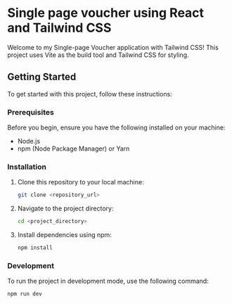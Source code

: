 # Single page voucher using React and Tailwind CSS

Welcome to my Single-page Voucher application with Tailwind CSS! This project uses Vite as the build tool and Tailwind CSS for styling.

## Getting Started

To get started with this project, follow these instructions:

### Prerequisites

Before you begin, ensure you have the following installed on your machine:

- Node.js
- npm (Node Package Manager) or Yarn

### Installation

1. Clone this repository to your local machine:
   ```sh
   git clone <repository_url>
2. Navigate to the project directory:
   ```sh
   cd <project_directory>
3. Install dependencies using npm:
   ```sh
   npm install   


### Development

To run the project in development mode, use the following command:
  ```sh
  npm run dev

